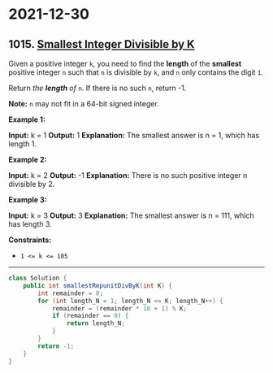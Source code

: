 # 2021-12-30

## 1015. [Smallest Integer Divisible by K](https://leetcode.com/problems/smallest-integer-divisible-by-k/)

Given a positive integer `k`, you need to find the **length** of the **smallest** positive integer `n` such that `n` is divisible by `k`, and `n` only contains the digit `1`.

Return _the **length** of_ `n`. If there is no such `n`, return -1.

**Note:** `n` may not fit in a 64-bit signed integer.

**Example 1:**

**Input:** k = 1
**Output:** 1
**Explanation:** The smallest answer is n = 1, which has length 1.

**Example 2:**

**Input:** k = 2
**Output:** -1
**Explanation:** There is no such positive integer n divisible by 2.

**Example 3:**

**Input:** k = 3
**Output:** 3
**Explanation:** The smallest answer is n = 111, which has length 3.

**Constraints:**

- `1 <= k <= 105`

---

```java
class Solution {
    public int smallestRepunitDivByK(int K) {
        int remainder = 0;
        for (int length_N = 1; length_N <= K; length_N++) {
            remainder = (remainder * 10 + 1) % K;
            if (remainder == 0) {
                return length_N;
            }
        }
        return -1;
    }
}
```
